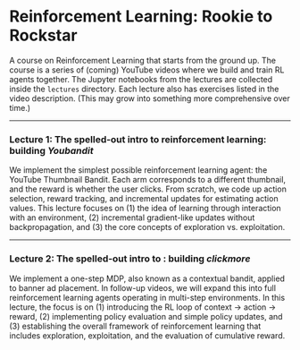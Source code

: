 # Reinforcement Learning: Rookie to Rockstar

A course on Reinforcement Learning that starts from the ground up. The course is a series of (coming) YouTube videos where we build and train RL agents together. The Jupyter notebooks from the lectures are collected inside the `lectures` directory. Each lecture also has exercises listed in the video description. (This may grow into something more comprehensive over time.)

---

### Lecture 1: The spelled-out intro to reinforcement learning: building *Youbandit* 

We implement the simplest possible reinforcement learning agent: the YouTube Thumbnail Bandit. Each arm corresponds to a different thumbnail, and the reward is whether the user clicks. From scratch, we code up action selection, reward tracking, and incremental updates for estimating action values. This lecture focuses on (1) the idea of learning through interaction with an environment, (2) incremental gradient-like updates without backpropagation, and (3) the core concepts of exploration vs. exploitation.  

---
### Lecture 2: The spelled-out intro to : building *clickmore*

We implement a one-step MDP, also known as a contextual bandit, applied to banner ad placement. In follow-up videos, we will expand this into full reinforcement learning agents operating in multi-step environments. In this lecture, the focus is on (1) introducing the RL loop of context → action → reward, (2) implementing policy evaluation and simple policy updates, and (3) establishing the overall framework of reinforcement learning that includes exploration, exploitation, and the evaluation of cumulative reward.
